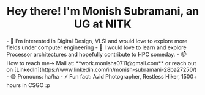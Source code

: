<h1 align="center">Hey there! I'm Monish Subramani, an UG at NITK</h1>
- 👀 I’m interested in Digital Design, VLSI and would love to explore more fields under computer engineering
- 💞️ I would love to learn and explore Processor architectures and hopefully contribute to HPC someday.
- 📫 How to reach me-> Mail at: **work.monishs0711@gmail.com** or reach out on [LinkedIn](https://www.linkedin.com/in/monish-subramani-28ba27250/)
- 😄 Pronouns: ha/ha
- ⚡ Fun fact: Avid Photographer, Restless Hiker, 1500+ hours in CSGO :p
